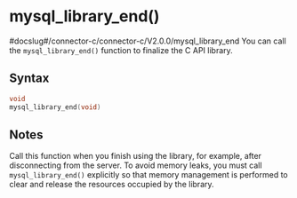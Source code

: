 mysql_library_end() 
========================================
#docslug#/connector-c/connector-c/V2.0.0/mysql_library_end
You can call the `mysql_library_end()` function to finalize the C API library. 

Syntax 
---------------------------

```c
void
mysql_library_end(void)
```



Notes 
--------------------------

Call this function when you finish using the library, for example, after disconnecting from the server. To avoid memory leaks, you must call `mysql_library_end()` explicitly so that memory management is performed to clear and release the resources occupied by the library.
